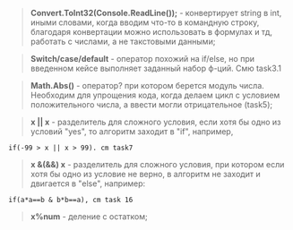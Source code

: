 > **Convert.ToInt32(Console.ReadLine());** -  конвертирует string в int, иными словами, когда вводим что-то в командную строку, благодаря конвертации можно использовать в формулах и тд, работать с числами, а не такстовыми данными;

> **Switch/case/default** - оператор похожий на if/else, но при введенном кейсе выполняет заданный набор ф-ций. Смю task3.1

> **Math.Abs()** - оператор? при котором берется модуль числа. Необходим для упрощения кода, когда делаем цикл с условием положительного числа, а ввести могли отрицательное (task5);

> **x || x** - разделитель для сложного условия, если хотя бы одно из условий "yes", то алгоритм заходит в "if", например, 

    if(-99 > x || x > 99). cm task7

> **x &(&&) x** - разделитель для сложного условия, при котором если хотя бы одно из условие не верно, в алгоритм не заходит и двигается в "else", например:

    if(a*a==b & b*b==a), cm task 16

> **x%num** - деление с остатком;